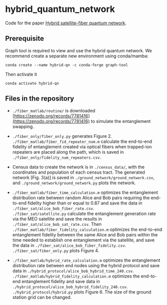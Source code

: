 # hybrid_quantum_network
Code for the paper [Hybrid satellite-fiber quantum network](https://doi.org/10.1103/s94j-s9n6). 

## Prerequisite

Graph tool is required to view and use the hybrid quantum network. We recommend create a separate new environment using conda/mamba: 

`conda create --name hybrid-qn -c conda-forge graph-tool`

Then activate it

`conda activate hybrid-qn`

## Files in the repository

* `./fiber_matlab/routine/` is downloaded [https://zenodo.org/records/7781416](https://zenodo.org/records/7781416) to simulate the entanglement swapping. 

* `./fiber_only/fiber_only.py` generates Figure 2. `./fiber_matlab/fiber_fid_repeater_num.m` calculate the end-to-end fidelity of entanglement created via optical fibers when trapped-ion repeaters are placed along the path, which is saved in `./fiber_only/fidelity_num_repeaters.csv`. 

* Census data to create the network is in `./census_data/`, with the coordinates and population of each census tract. The generated network [Fig. 3(a)] is saved in `./ground_network/ground_network.csv`, and `./ground_network/ground_network.py` plots the network. 

* `./fiber_matlab/fiber_time_calculation.m` optimizes the entanglement distribution rate between random Alice and Bob pairs requiring the end-to-end fidelity higher than or equal to 0.87 and save the data in `./fiber_sat/alice_bob_fiber_rate.csv`.  
`./fiber_sat/satellite.py` calculate the entanglement generation rate via the MEO satellite and save the results in `./fiber_sat/alice_bob_sat_rate.csv`. Then `./fiber_matlab/fiber_fidelity_calculation.m` optimizes the end-to-end entanglement fidelity between the same Alice and Bob pairs within the time needed to establish one entanglement via the satellite, and save the data in `./fiber_sat/alice_bob_fiber_fidelity.csv`.
`./fiber_sat/fiber_only.py` plots Figure 4. 

* `./fiber_matlab/hybrid_rate_calculation.m` optimizes the entanglement distribution rate between end nodes using the hybrid protocol and save data in `./hybrid_protocol/alice_bob_hybrid_time_240.csv`. 
`./fiber_matlab/hybrid_fidelity_calculation.m` optimizes the end-to-end entanglement fidelity and save data in `./hybrid_protocol/alice_bob_hybrid_fidelity_240.csv`. 
`./hybrid_protocol/hybrid.py` plots Figure 6. The size of the ground station grid can be changed. 




